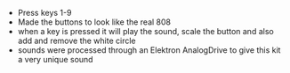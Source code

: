 - Press keys 1-9
- Made the buttons to look like the real 808
- when a key is pressed it will play the sound, scale the button and also add and remove the white circle
- sounds were processed through an Elektron AnalogDrive to give this kit a very unique sound 

